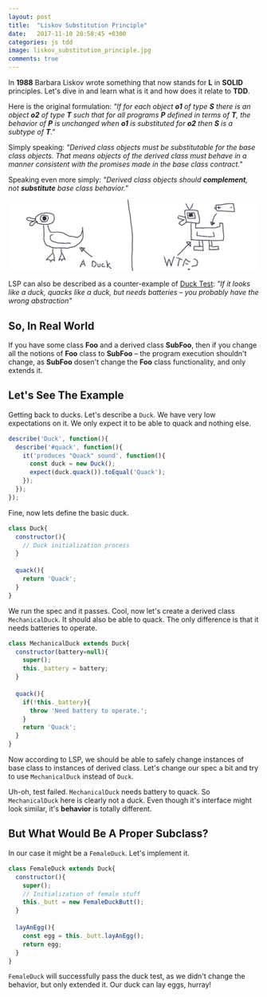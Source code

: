 ```yaml
---
layout: post
title:  "Liskov Substitution Principle"
date:   2017-11-10 20:58:45 +0300
categories: js tdd
image: liskov_substitution_principle.jpg
comments: true
---
```


In __1988__ Barbara Liskov wrote something that now stands for __L__ in __SOLID__ principles. Let's dive in and learn what is it and how does it relate to __TDD__.

Here is the original formulation: _"If for each object __o1__ of type __S__ there is an object __o2__ of type __T__ such that for all programs __P__ defined in terms of __T__, the behavior of __P__ is unchanged when __o1__ is substituted for __o2__ then __S__ is a subtype of __T__."_

Simply speaking: _"Derived class objects must be substitutable for the base class objects. That means objects of the derived class must behave in a manner consistent with the promises made in the base class contract."_

Speaking even more simply: _"Derived class objects should __complement__, not __substitute__ base class behavior."_

![liskov](/assets/images/liskov_1.png)

LSP can also be described as a counter-example of [Duck Test](https://en.wikipedia.org/wiki/Duck_test): _"If it looks like a duck, quacks like a duck, but needs batteries – you probably have the wrong abstraction"_

## So, In Real World

If you have some class __Foo__ and a derived class __SubFoo__, then if you change all the notions of __Foo__ class to __SubFoo__ – the program execution shouldn't change, as __SubFoo__ dosen't change the __Foo__ class functionality, and only extends it.

## Let's See The Example

Getting back to ducks. Let's describe a `Duck`. We have very low expectations on it. We only expect it to be able to quack and nothing else.

```js
describe('Duck', function(){
  describe('#quack', function(){
    it('produces "Quack" sound', function(){
      const duck = new Duck();
      expect(duck.quack()).toEqual('Quack');
    });
  });
});
```

Fine, now lets define the basic duck.

```js
class Duck{
  constructor(){
    // Duck initialization process
  }

  quack(){
    return 'Quack';
  }
}
```

We run the spec and it passes. Cool, now let's create a derived class `MechanicalDuck`. It should also be able to quack. The only difference is that it needs batteries to operate.

```js
class MechanicalDuck extends Duck{
  constructor(battery=null){
    super();
    this._battery = battery;
  }

  quack(){
    if(!this._battery){
      throw 'Need battery to operate.';
    }
    return 'Quack';
  }
}
```

Now according to LSP, we should be able to safely change instances of base class to instances of derived class. Let's change our spec a bit and try to use `MechanicalDuck` instead of `Duck`.

Uh-oh, test failed. `MechanicalDuck` needs battery to quack. So `MechanicalDuck` here is clearly not a duck. Even though it's interface might look similar, it's __behavior__ is totally different.

## But What Would Be A Proper Subclass?

In our case it might be a `FemaleDuck`. Let's implement it.

```js
class FemaleDuck extends Duck{
  constructor(){
    super();
    // Initialization of female stuff
    this._butt = new FemaleDuckButt();
  }

  layAnEgg(){
    const egg = this._butt.layAnEgg();
    return egg;
  } 
}
```

`FemaleDuck` will successfully pass the duck test, as we didn't change the behavior, but only extended it. Our duck can lay eggs, hurray!
